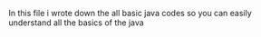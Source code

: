 In this file i wrote down the all basic java codes
so you can easily understand all the basics of the java
